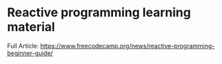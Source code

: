 # Reactive programming learning material

Full Article: https://www.freecodecamp.org/news/reactive-programming-beginner-guide/
